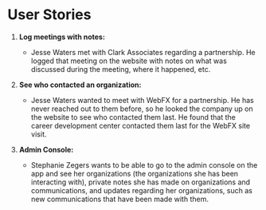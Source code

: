 # User Stories

1. **Log meetings with notes:**

    - Jesse Waters met with Clark Associates regarding a partnership. He logged that meeting on the website with notes on what was discussed during the meeting, where it happened, etc.

2. **See who contacted an organization:**

    - Jesse Waters wanted to meet with WebFX for a partnership. He has never reached out to them before, so he looked the company up on the website to see who contacted them last. He found that the career development center contacted them last for the WebFX site visit.

3. **Admin Console:**
    - Stephanie Zegers wants to be able to go to the admin console on the app and see her organizations (the organizations she has been interacting with), private notes she has made on organizations and communications, and updates regarding her organizations, such as new communications that have been made with them.

